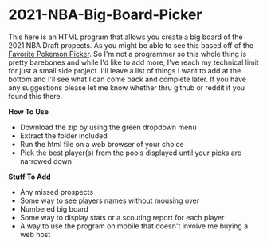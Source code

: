 # 2021-NBA-Big-Board-Picker
This here is an HTML program that allows you create a big board of the 2021 NBA Draft propects. As you might be able to see this based off of the [Favorite Pokemon Picker](https://www.dragonflycave.com/favorite.html). So I'm not a programmer so this whole thing is pretty barebones and while I'd like to add more, I've reach my technical limit for just a small side project. I'll leave a list of things I want to add at the bottom and I'll see what I can come back and complete later. If you have any suggestions please let me know whether thru github or reddit if you found this there.

**How To Use**

- Download the zip by using the green dropdown menu
- Extract the folder included
- Run the html file on a web browser of your choice
- Pick the best player(s) from the pools displayed until your picks are narrowed down

**Stuff To Add**

- Any missed prospects
- Some way to see players names without mousing over
- Numbered big board
- Some way to display stats or a scouting report for each player
- A way to use the program on mobile that doesn't involve me buying a web host
